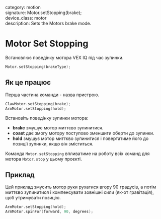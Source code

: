 category: motion  
signature: Motor.setStopping(brake);  
device_class: motor  
description: Sets the Motors brake mode.  

# Motor Set Stopping

Встановлює поведінку мотора VEX IQ під час зупинки.

```cpp
Motor.setStopping(brakeType);
```

## Як це працює

Перша частина команди - назва пристрою.

```cpp
ClawMotor.setStopping(brake);
ArmMotor.setStopping(hold);
```

Встановіть поведінку зупинки мотора:
- **brake** змушує мотор миттєво зупинитися.
- **coast** дає змогу мотору поступово зменшити оберти до зупинки.
- **hold** змушує мотор миттєво зупинитися і повертатиме його до позиції зупинки, якщо він зміститься.

Команда `Motor.setStopping` впливатиме на роботу всіх команд для мотора `Motor.stop` у цьому проєкті.

## Приклад

Цей приклад змусить мотор руки рухатися вгору 90 градусів, а потім миттєво зупинитися і компенсувати зовнішні сили (як-от гравітація), щоб утримувати позицію.

```cpp
ArmMotor.setStopping(hold);
ArmMotor.spinFor(forward, 90, degrees);
```

<advanced>
</advanced>